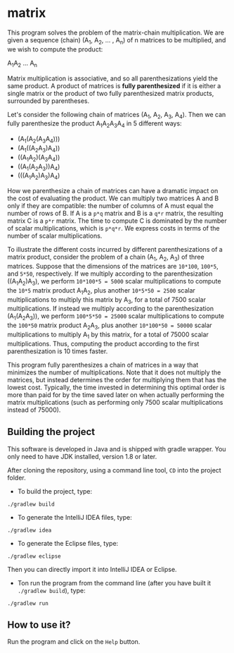 # matrix

This program solves the problem of the matrix-chain multiplication. We are given a sequence (chain) 
(A<sub>1</sub>, A<sub>2</sub>, ... , A<sub>n</sub>) of n matrices to be multiplied, and we wish to compute the product:

A<sub>1</sub>A<sub>2</sub>  ...  A<sub>n<sub>
 
Matrix multiplication is associative, and so all parenthesizations yield the same product. 
A product of matrices is **fully parenthesized** if it is either a single matrix or the product 
of two fully parenthesized matrix products, surrounded by parentheses.

Let's consider the following chain of matrices (A<sub>1</sub>, A<sub>2</sub>, A<sub>3</sub>, 
A<sub>4</sub>). Then we can fully parenthesize
the product A<sub>1</sub>A<sub>2</sub>A<sub>3</sub>A<sub>4</sub> in 5 different ways:
* (A<sub>1</sub>(A<sub>2</sub>(A<sub>3</sub>A<sub>4</sub>)))
* (A<sub>1</sub>((A<sub>2</sub>A<sub>3</sub>)A<sub>4</sub>))
* ((A<sub>1</sub>A<sub>2</sub>)(A<sub>3</sub>A<sub>4</sub>))
* ((A<sub>1</sub>(A<sub>2</sub>A<sub>3</sub>))A<sub>4</sub>)
* (((A<sub>1</sub>A<sub>2</sub>)A<sub>3</sub>)A<sub>4</sub>)

How we parenthesize a chain of matrices can have a dramatic impact on the cost of evaluating the product.
We can multiply two matrices A and B only if they are compatible: the number of columns of A must equal 
the number of rows of B. If A is a `p*q` matrix and B is a `q*r` matrix, the resulting matrix C is a 
`p*r` matrix. The time to compute C is dominated by the number of scalar multiplications, which is 
`p*q*r`. We express costs in terms of the number of scalar multiplications.

To illustrate the different costs incurred by different parenthesizations of a matrix product, consider 
the problem of a chain (A<sub>1</sub>, A<sub>2</sub>, A<sub>3</sub>) of three matrices. Suppose that 
the dimensions of the matrices are `10*100`, `100*5`, and `5*50`, respectively. If we multiply according 
to the parenthesization ((A<sub>1</sub>A<sub>2</sub>)A<sub>3</sub>), we perform `10*100*5 = 5000` scalar 
multiplications to compute the `10*5` matrix product A<sub>1</sub>A<sub>2</sub>, plus another 
`10*5*50 = 2500` scalar multiplications to multiply this matrix by A<sub>3</sub>, for a total of 7500 
scalar multiplications. If instead we multiply according to the parenthesization 
(A<sub>1</sub>(A<sub>2</sub>A<sub>3</sub>)), we perform `100*5*50 = 25000` scalar multiplications to 
compute the `100*50` matrix product A<sub>2</sub>A<sub>3</sub>, plus another `10*100*50 = 50000` scalar 
multiplications to multiply A<sub>1</sub> by this matrix, for a total of 75000 scalar multiplications.
Thus, computing the product according to the first parenthesization is 10 times faster.

This program fully parenthesizes a chain of matrices in a way that minimizes the number of multiplications.
Note that it does not multiply the matrices, but instead determines the order for multiplying 
them that has the lowest cost. Typically, the time invested in determining this optimal order is more 
than paid for by the time saved later on when actually performing the matrix multiplications (such as 
performing only 7500 scalar multiplications instead of 75000).

## Building the project

This software is developed in Java and is shipped with gradle wrapper. You only need to have JDK installed,
version 1.8 or later.

After cloning the repository, using a command line tool, `CD` into the project folder.
- To build the project, type:
```shell script
./gradlew build
```
- To generate the IntelliJ IDEA files, type:
```shell script
./gradlew idea
```
- To generate the Eclipse files, type: 
```shell script
./gradlew eclipse
```
Then you can directly import it into IntelliJ IDEA or Eclipse.

- Ton run the program from the command line (after you have built it `./gradlew build`), type:
```shell script
./gradlew run
```

## How to use it?
Run the program and click on the `Help` button.

